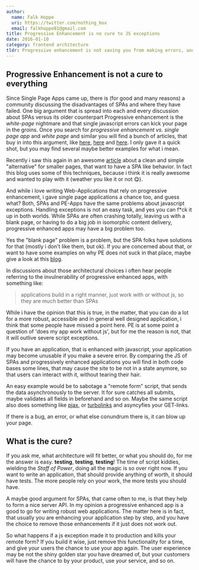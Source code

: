 ```yaml
---
author:
  name: Falk Hoppe
  uri: https://twitter.com/nothing_box
  email: falkhoppe81@gmail.com
title: Progressive Enhancement is no cure to JS exceptions
date: 2016-01-10
category: frontend architecture
tldr: Progressive enhancement is not saving you from making errors, and your application may have major outages if you let them crawl into production, whether you want it to be true or not. Yes SPAs have this problem, because they naturally rely heavily on js, but so do modern progressively enhanced webapps.
---
```


## Progressive Enhancement is not a cure to everything

Since Single Page Apps came up, there is (for good and many reasons) a community discussing the disadvantages of SPAs and where they have failed.
One big argument that is spread into each and every discussion about SPAs versus its older counterpart Progressive enhancement is
the *white-page* nightmare and that single javascript errors can kick your page in the groins. Once you search for *progressive enhancement vs. single page app* and *white page* and similar you will find a bunch of articles, that buy in into this argument, like [here](https://www.leaseweb.com/labs/2013/07/10-very-good-reasons-to-stop-using-javascript/), [here](http://programmers.stackexchange.com/questions/237537/progressive-enhancement-vs-single-page-apps#comment546103_238021) and [here](https://www.christianheilmann.com/2011/12/28/on-single-page-apps/).
I only gave it a quick shot, but you may find several maybe better examples for what i mean.

Recently i saw this again in an awesome [article](https://www.smashingmagazine.com/2015/12/reimagining-single-page-applications-progressive-enhancement) about a clean and simple "alternative" for smaller pages, that want to have a SPA like behavior. In fact this blog uses some of this techniques, because i think it is really awesome and wanted to play with it (weather you like it or not 😋).

And while i love writing Web-Applications that rely on progressive enhancement, i gave single page applications a chance too, and guess what? Both, SPAs and PE-Apps have the same problems about javascript exceptions. Handling exceptions is not an easy task, and yes you can f*ck it up in both worlds. While SPAs are often crashing totally, leaving us with a blank page, or having to do a big job in isomorphic content delivery, progressive enhanced apps may have a big problem too.

Yes the "blank page" problem is a problem, but the SPA folks have solutions for that (mostly i don't like them, but ok). If you are concerned about that, or want to have some examples on why PE does not suck in that place, maybe give a look at this [blog](http://sighjavascript.tumblr.com/).

In discussions about those architectural choices i often hear people referring to the invulnerability of progressive enhanced apps, with something like:

> applications build in a right manner, just work with or without js, so they are much better than SPAs

While i have the opinion that this is true, in the matter, that you can do a lot for a more robust, accessible and in general well designed application, i think that some people have missed a point here. PE is at some point a question of 'does my app work without js', but for me the reason is not, that it will outlive  severe script exceptions.

If you have an application, that is enhanced with javascript, your application may become unusable if you make a severe error. By comparing the JS of SPAs and progressively enhanced applications you will find in both code bases some lines, that may cause the site to be not in a state anymore, so that users can interact with it, without tearing their hair.

An easy example would be to sabotage a "remote form" script, that sends the data asynchronously to the server. It for sure catches all submits, maybe validates all fields in beforehand and so on. Maybe the same script also does something like [pjax](https://github.com/defunkt/jquery-pjax), or [turbolinks](https://github.com/rails/turbolinks) and asyncyfies your GET-links.

If there is a bug, an error, or what else conundrum there is, it can blow up your page.

## What is the cure?

If you ask me, what architecture will fit better, or what you should do, for me the answer is easy. **testing**, **testing**, **testing**! The time of script kiddies, wielding the *Staff of Power*, doing all the magic is so over right now. If you want to write an application, that should provide anything of worth, it should have tests. The more people rely on your work, the more tests you should have.

A maybe good argument for SPAs, that came often to me, is that they help to form a nice server API. In my opinion a progressive enhanced app is a good to go for writing robust web applications. The matter here is in fact, that usually you are enhancing your application step by step, and you have the choice to remove those enhancements if it just does not work out.

So what happens if a js exception made it to production and kills your remote form? If you build it wise, just remove this functionality for a time, and give your users the chance to use your app again. The user experience may be not the shiny golden star you have dreamed of, but your customers will have the chance to by your product, use your service, and so on.
